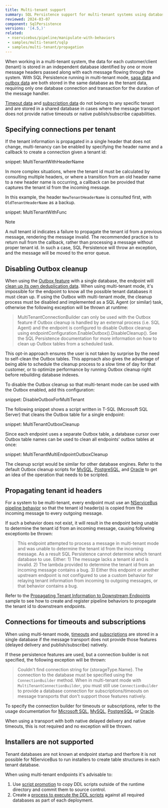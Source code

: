 ```yaml
---
title: Multi-tenant support
summary: SQL Persistence support for multi-tenant systems using database per customer
reviewed: 2024-03-07
component: SqlPersistence
versions: '[4.5,)'
related:
 - nservicebus/pipeline/manipulate-with-behaviors
 - samples/multi-tenant/sqlp
 - samples/multi-tenant/propagation
---
```


When working in a multi-tenant system, the data for each customer/client (tenant) is stored in an independent database identified by one or more message headers passed along with each message flowing through the system. With SQL Persistence running in multi-tenant mode, [saga data](saga.md) and [outbox data](outbox.md) are both stored in the same database as the tenant data, requiring only one database connection and transaction for the duration of the message handler.

[Timeout data](timeouts.md) and [subscription data](subscriptions.md) do not belong to any specific tenant and are stored in a shared database in cases where the message transport does not provide native timeouts or native publish/subscribe capabilities.

## Specifying connections per tenant

If the tenant information is propagated in a single header that does not change, multi-tenancy can be enabled by specifying the header name and a callback to create a connection given a tenant id:

snippet: MultiTenantWithHeaderName

In more complex situations, where the tenant id must be calculated by consulting multiple headers, or where a transition from an old header name to a new header name is occurring, a callback can be provided that captures the tenant id from the incoming message.

In this example, the header `NewTenantHeaderName` is consulted first, with `OldTenantHeaderName` as a backup.

snippet: MultiTenantWithFunc

> [!NOTE]
> A null tenant id indicates a failure to propagate the tenant id from a previous message, rendering the message invalid. The recommended practice is to return null from the callback, rather than processing a message without proper tenant id. In such a case, SQL Persistence will throw an exception, and the message will be moved to the error queue.

## Disabling Outbox cleanup

When using the [Outbox feature](/nservicebus/outbox/) with a single database, the endpoint will [clean up its own deduplication data](outbox.md#deduplication-record-lifespan). When using multi-tenant mode, it's impossible for the endpoint to know all the possible tenant databases it must clean up. If using the Outbox with multi-tenant mode, the cleanup process must be disabled and implemented as a SQL Agent (or similar) task, otherwise the following exception will be thrown at runtime:

> MultiTenantConnectionBuilder can only be used with the Outbox feature if Outbox cleanup is handled by an external process (i.e. SQL Agent) and the endpoint is configured to disable Outbox cleanup using endpointConfiguration.EnableOutbox().DisableCleanup(). See the SQL Persistence documentation for more information on how to clean up Outbox tables from a scheduled task.

This opt-in approach ensures the user is not taken by surprise by the need to self-clean the Outbox tables. This approach also gives the advantage of being able to schedule the cleanup process to a slow time of day for that customer, or to optimize performance by running Outbox cleanup right before rebuilding database indexes.

To disable the Outbox cleanup so that multi-tenant mode can be used with the Outbox enabled, add this configuration:

snippet: DisableOutboxForMultiTenant

The following snippet shows a script written in T-SQL (Microsoft SQL Server) that cleans the Outbox table for a single endpoint:

snippet: MultiTenantOutboxCleanup

Since each endpoint uses a separate Outbox table, a database cursor over Outbox table names can be used to clean all endpoints' outbox tables at once:

snippet: MultiTenantMultiEndpointOutboxCleanup

The cleanup script would be similar for other database engines. Refer to the default Outbox cleanup scripts for [MySQL](mysql-scripts.md#run-time-outbox), [PostgreSQL](postgresql-scripts.md#run-time-outbox), and [Oracle](oracle-scripts.md#run-time-outbox) to get an idea of the operation that needs to be scripted.

## Propagating tenant id headers

For a system to be multi-tenant, every endpoint must use an [NServiceBus pipeline behavior](/nservicebus/pipeline/manipulate-with-behaviors.md) so that the tenant id header(s) is copied from the incoming message to every outgoing message.

If such a behavior does not exist, it will result in the endpoint being unable to determine the tenant id from an incoming message, causing following exceptionto be thrown:

> This endpoint attempted to process a message in multi-tenant mode and was unable to determine the tenant id from the incoming message. As a result SQL Persistence cannot determine which tenant database to use. Either: 1) The message lacks a tenant id and is invalid. 2) The lambda provided to determine the tenant id from an incoming message contains a bug. 3) Either this endpoint or another upstream endpoint is not configured to use a custom behavior for relaying tenant information from incoming to outgoing messages, or that behavior contains a bug.

Refer to the [Propagating Tenant Information to Downstream Endpoints](/samples/multi-tenant/propagation/) sample to see how to create and register pipeline behaviors to propagate the tenant id to downstream endpoints.

## Connections for timeouts and subscriptions

When using multi-tenant mode, [timeouts](timeouts.md) and [subscriptions](subscriptions.md) are stored in a single database if the message transport does not provide those features (delayed delivery and publish/subscribe) natively.

If these persistence features are used, but a connection builder is not specified, the following exception will be thrown:

> Couldn't find connection string for {storageType.Name}. The connection to the database must be specified using the `ConnectionBuilder` method. When in multi-tenant mode with `MultiTenantConnectionBuilder`, you must still use `ConnectionBuilder` to provide a database connection for subscriptions/timeouts on message transports that don't support those features natively.

To specify the connection builder for timeouts or subscriptions, refer to the usage documentation for [Microsoft SQL](dialect-mssql.md#usage), [MySQL](dialect-mysql.md#usage), [PostgreSQL](dialect-postgresql.md#usage), or [Oracle](dialect-oracle.md#usage).

When using a transport with both native delayed delivery and native timeouts, this is not required and no exception will be thrown.

## Installers are not supported

Tenant databases are not known at endpoint startup and therfore it is not possible for NServiceBus to run installers to create table structures in each tenant database.

When using multi-tenant endpoints it's advisable to:

1. Use [script promotion](controlling-script-generation.md#promotion) to copy DDL scripts outside of the runtime directory and commit them to source control.
2. Create a [process to execute the DDL scripts](installer-workflow.md#contrasting-workflows-higher-environment-workflow) against all required databases as part of each deployment.
